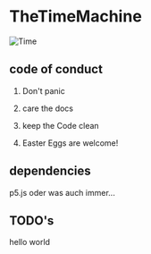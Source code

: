 # TheTimeMachine

![Time](pix/giphy.gif)


## code of conduct

1. Don't panic

2. care the docs

3. keep the Code clean

4. Easter Eggs are welcome!

## dependencies

p5.js oder was auch immer...


## TODO's 

hello world
